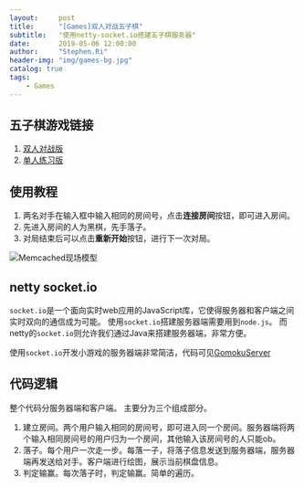 ```yaml
---
layout:     post
title:      "[Games]双人对战五子棋"
subtitle:   "使用netty-socket.io搭建五子棋服务器"
date:       2019-05-06 12:00:00
author:     "Stephen.Ri"
header-img: "img/games-bg.jpg"
catalog: true
tags:
    - Games
---
```


## 五子棋游戏链接

1. [双人对战版](http://shuaibing.ml/games/gomokupvp.html)
2. [单人练习版](http://shuaibing.ml/games/gomoku.html)

## 使用教程

1. 两名对手在输入框中输入相同的房间号，点击**连接房间**按钮，即可进入房间。
2. 先进入房间的人为黑棋，先手落子。
3. 对局结束后可以点击**重新开始**按钮，进行下一次对局。

![Memcached现场模型]({{site.baseurl}}/img/imgInBlog/gomoku1.png)

## netty socket.io

`socket.io`是一个面向实时web应用的JavaScript库，它使得服务器和客户端之间实时双向的通信成为可能。
使用`socket.io`搭建服务器端需要用到`node.js`。
而netty的`socket.io`则允许我们通过Java来搭建服务器端，非常方便。

使用`socket.io`开发小游戏的服务器端非常简洁，代码可见[GomokuServer](https://github.com/StephenRi/GomokuServer)

## 代码逻辑

整个代码分服务器端和客户端。
主要分为三个组成部分。
1. 建立房间。两个用户输入相同的房间号，即可进入同一个房间。服务器端将两个输入相同房间号的用户归为一个房间，其他输入该房间号的人只能ob。
2. 落子。每个用户一次走一步。每落一子，将落子信息发送到服务器端，服务器端再发送给对手。客户端进行绘图，展示当前棋盘信息。
3. 判定输赢。每次落子时，判定输赢。简单的遍历。